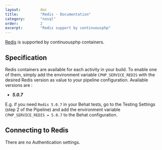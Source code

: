 ```yaml
---
layout:         doc
title:          "Redis - Documentation"
category:       "nosql"
order:          2
excerpt:        "Redis support by continuousphp"
---
```

[Redis](http://redis.io/) is supported by continuousphp containers.

## Specification 

Redis containers are available for each activity in your build. To enable one of them, simply add the environment
variable `CPHP_SERVICE_REDIS` with the desired Redis version as value to your pipeline configuration. Available versions are :


* ***5.0.7***

E.g. if you need `Redis 5.0.7` in your Behat tests, go to the Testing Settings (step 2 of the Pipeline) and add the
environment variable `CPHP_SERVICE_REDIS = 5.0.7` to the Behat configuration.

## Connecting to Redis 

There are no Authentication settings.
